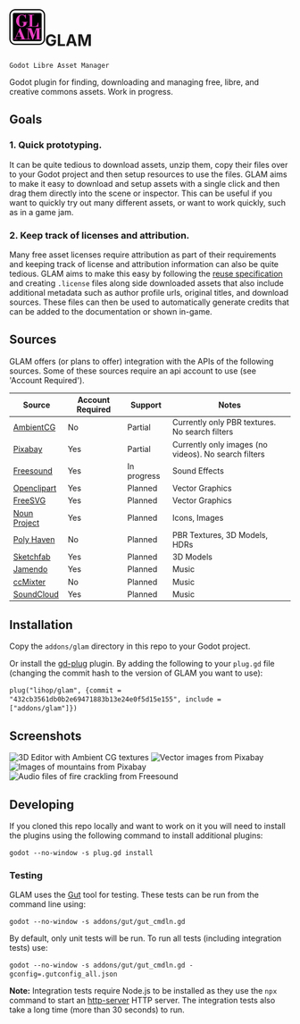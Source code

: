 <!--
  SPDX-FileCopyrightText: 2021 Leroy Hopson <glam@leroy.geek.nz>
  SPDX-License-Identifier: MIT
-->

<img align="left" width="64" height="64" src="icon.png">

# GLAM
```
Godot Libre Asset Manager
```

Godot plugin for finding, downloading and managing free, libre, and creative commons assets. Work in progress.

## Goals

### 1. Quick prototyping.

It can be quite tedious to download assets, unzip them, copy their files over to your Godot project and then setup resources to use the files. GLAM aims to make it easy to download and setup assets with a single click and then drag them directly into the scene or inspector. This can be useful if you want to quickly try out many different assets, or want to work quickly, such as in a game jam.

### 2. Keep track of licenses and attribution.

Many free asset licenses require attribution as part of their requirements and keeping track of license and attribution information can also be quite tedious. GLAM aims to make this easy by following the [reuse specification](https://reuse.software/spec/) and creating `.license` files along side downloaded assets that also include additional metadata such as author profile urls, original titles, and download sources. These files can then be used to automatically generate credits that can be added to the documentation or shown in-game.

## Sources

GLAM offers (or plans to offer) integration with the APIs of the following sources.
Some of these sources require an api account to use (see 'Account Required').

| Source                                     | Account Required | Support     | Notes                                                |
|--------------------------------------------|------------------|-------------|------------------------------------------------------|
| [AmbientCG](https://ambientcg.com)         | No               | Partial     | Currently only PBR textures. No search filters       |
| [Pixabay](https://pixabay.com)             | Yes              | Partial     | Currently only images (no videos). No search filters |
| [Freesound](https://freesound.org)         | Yes              | In progress | Sound Effects                                        |
| [Openclipart](https://openclipart.org)     | Yes              | Planned     | Vector Graphics                                      |
| [FreeSVG](https://freesvg.org)             | Yes              | Planned     | Vector Graphics                                      |
| [Noun Project](https://thenounproject.com) | Yes              | Planned     | Icons, Images                                        |
| [Poly Haven](https://polyhaven.com)        | No               | Planned     | PBR Textures, 3D Models, HDRs                        |
| [Sketchfab](https://sketchfab.com)         | Yes              | Planned     | 3D Models                                            |
| [Jamendo](https://www.jamendo.com)         | Yes              | Planned     | Music                                                |
| [ccMixter](http://ccmixter.org)            | No               | Planned     | Music                                                |
| [SoundCloud](http://soundcloud.com)        | Yes              | Planned     | Music                                                |


## Installation

Copy the `addons/glam` directory in this repo to your Godot project.

Or install the [gd-plug](https://godotengine.org/asset-library/asset/962) plugin. By adding the following to your `plug.gd` file (changing the commit hash to the version of GLAM you want to use):
```
plug("lihop/glam", {commit = "432cb3561db0b2e69471883b13e24e0f5d15e155", include = ["addons/glam"]})
```


## Screenshots

![3D Editor with Ambient CG textures](/docs/texture_search.jpg)
![Vector images from Pixabay](/docs/vector_search.jpg)
![Images of mountains from Pixabay](/docs/image_search.jpg)
![Audio files of fire crackling from Freesound](/docs/audio_search.jpg)


## Developing

If you cloned this repo locally and want to work on it you will need to install the plugins using the following command to install additional plugins:

```
godot --no-window -s plug.gd install
```

### Testing

GLAM uses the [Gut](https://github.com/bitwes/Gut) tool for testing. These tests can be run from the command line using:
```
godot --no-window -s addons/gut/gut_cmdln.gd
```
By default, only unit tests will be run.
To run all tests (including integration tests) use:
```
godot --no-window -s addons/gut/gut_cmdln.gd -gconfig=.gutconfig_all.json
```
**Note:** Integration tests require Node.js to be installed as they use the `npx` command to start an [http-server](https://www.npmjs.com/package/http-server) HTTP server. The integration tests also take a long time (more than 30 seconds) to run.

